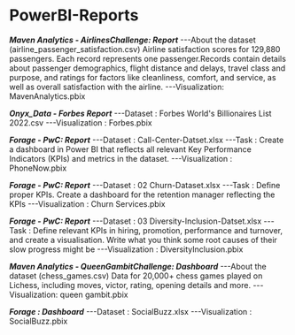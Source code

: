 # PowerBI-Reports


**_Maven Analytics - AirlinesChallenge: Report_**
---About the dataset (airline_passenger_satisfaction.csv)
Airline satisfaction scores for 129,880 passengers. Each record represents one passenger.Records contain details about passenger demographics, flight distance and delays, travel class and purpose, and ratings for factors like cleanliness, comfort, and service, as well as overall satisfaction with the airline.
---Visualization: MavenAnalytics.pbix

**_Onyx_Data - Forbes Report_**
---Dataset : Forbes World's Billionaires List 2022.csv
---Visualization : Forbes.pbix

**_Forage - PwC: Report_**
---Dataset : Call-Center-Datset.xlsx
---Task : Create a dashboard in Power BI that reflects all relevant Key Performance Indicators (KPIs) and metrics in the dataset.
---Visualization : PhoneNow.pbix

**_Forage - PwC: Report_**
---Dataset : 02 Churn-Dataset.xlsx
---Task : Define proper KPIs. Create a dashboard for the retention manager reflecting the KPIs
---Visualization : Churn Services.pbix

**_Forage - PwC: Report_**
---Dataset : 03 Diversity-Inclusion-Datset.xlsx
---Task : Define relevant KPIs in hiring, promotion, performance and turnover, and create a visualisation. Write what you think some root causes of their slow progress might be
---Visualization : DiversityInclusion.pbix

**_Maven Analytics - QueenGambitChallenge: Dashboard_**
---About the dataset (chess_games.csv)
Data for 20,000+ chess games played on Lichess, including moves, victor, rating, opening details and more.
---Visualization: queen gambit.pbix

**_Forage : Dashboard_**
---Dataset : SocialBuzz.xlsx
---Visualization : SocialBuzz.pbix

